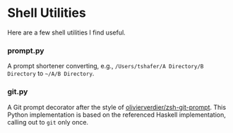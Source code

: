 # Shell Utilities

Here are a few shell utilities I find useful.

### prompt.py

A prompt shortener converting, e.g., `/Users/tshafer/A Directory/B Directory`
to `~/A/B Directory`.


### git.py

A Git prompt decorator after the style of
[olivierverdier/zsh-git-prompt][git-zsh]. This Python implementation is based
on the referenced Haskell implementation, calling out to `git` only once.

[git-zsh]: https://github.com/olivierverdier/zsh-git-prompt
